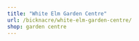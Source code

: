 ```yaml
---
title: "White Elm Garden Centre"
url: /bicknacre/white-elm-garden-centre/
shop: garden centre
---
```


